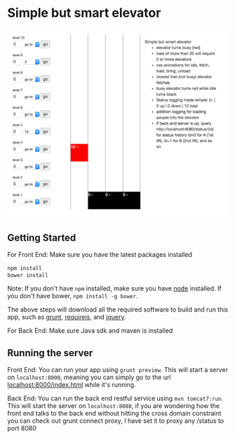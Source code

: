 # Simple but smart elevator

![alt tag](https://raw.githubusercontent.com/ruprechtcua/simple_lift/master/scrn.png)

## Getting Started

For Front End:
Make sure you have the latest packages installed

```
npm install
bower install
```

Note: If you don't have `npm` installed, make sure you have
[node](http://nodejs.com) installed. If you don't have bower,
`npm install -g bower`.

The above steps will download all the required software to
build and run this app, such as [grunt](http://gruntjs.com),
[requirejs](http://requirejs.org), and [jquery](http://jquery.com).

For Back End:
Make sure Java sdk and maven is installed


## Running the server

Front End:
You can run your app using `grunt preview`. This will start a
server on `localhost:8000`, meaning you can simply go to the
url [localhost:8000/index.html](http://localhost:8000/index.html)
while it's running.

Back End:
You can run the back end restful service using `mvn tomcat7:run`. This will start the server on `localhost:8080`, if you are wondering how the front end talks to the back end without hitting the cross domain constraint you can check out grunt connect proxy, I have set it to proxy any /status to port 8080


